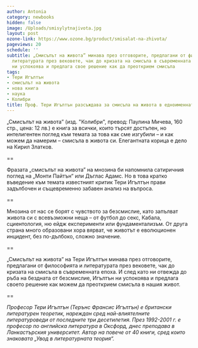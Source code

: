 ```yaml
---
author: Antonia
category: newbooks
hidden: false
image: /Uploads/smisylytnajivota.jpg
layout: post
ozone-link: https://www.ozone.bg/product/smisalat-na-zhivota/
pageviews: 20
schedule: ''
subtitle: „Смисълът на живота” минава през отговорите, предлагани от философията и
  литературата през вековете, чак до кризата на смисъла в съвременната епоха. Игълтън
  ни успокоява и предлага свое решение как да преоткрием смисъла
tags:
- Тери Игълтън
- смисълът на живота
- нова книга
- наука
- Колибри
title: Проф. Тери Игълтън разсъждава за смисъла на живота в едноименната си книга
---
```


„Смисълът на живота” (изд. "Колибри", превод: Паулина Мичева, 160 стр., цена: 12 лв.) e книга за всички, които търсят достъпен, но интелигентен поглед към темата за това как сме изгубили – и как можем да намерим – смисъла в живота си. Елегантната корица е дело на Кирил Златков.

\==

Фразата „смисълът на живота” на мнозина би напомнила сатиричния поглед на „Монти Пайтън“ или Дъглас Адамс. Но в това кратко въведение към темата известният критик Тери Игълтън прави задълбочен и същевременно забавен анализ на въпроса.

\==

Мнозина от нас се борят с чувството за безсмислие, като запълват живота си с всевъзможни неща – от футбол до секс, Кабала, сциентология, ню ейдж експерименти или фундаментализъм. От друга страна много образовани хора вярват, че животът е еволюционен инцидент, без по-дълбоко, сложно значение. 

\==

„Смисълът на живота” на Тери Игълтън минава през отговорите, предлагани от философията и литературата през вековете, чак до кризата на смисъла в съвременната епоха. И след като ни отвежда до ръба на бездната от безсмислие, Игълтън ни успокоява и предлага своето решение как можем да преоткрием смисъла в нашия живот.

\==

_Професор Тери Игълтън (Терънс Франсис Игълтън) e британски литературен теоретик, нареждан сред най-влиятелните литературоведи от последните три десетилетия. През 1992-2001 г. е професор по английска литература в Оксфорд, днес преподава в Ланкастърския университет. Автор на повече от 40 книги, сред които знаковата „Увод в литературната теория“._